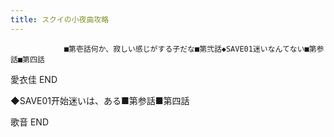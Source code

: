 ```yaml
---
title: スクイの小夜曲攻略
---
```


                ■第壱話何か、寂しい感じがする子だな■第弐話◆SAVE01迷いなんてない■第参話■第四話

愛衣佳 END

◆SAVE01开始迷いは、ある■第参話■第四話

歌音 END
              
